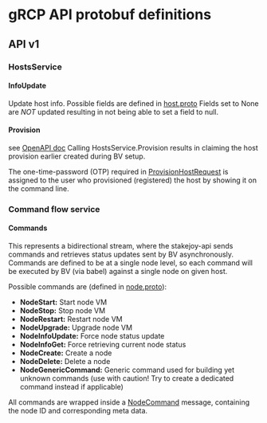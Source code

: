 # gRCP API protobuf definitions

## API v1

### HostsService

#### InfoUpdate


Update host info. Possible fields are defined in [host.proto](https://github.com/blockjoy/api-proto/blob/63e00e0fdc527b737da2b4b8e3d051dc89e0d148/blockjoy/api/v1/host.proto#L14-L22)
Fields set to None are _NOT_ updated resulting in not being able to set a field to null.


#### Provision


see [OpenAPI doc](https://stakejoy.stoplight.io/docs/blockvisor-api/6119082e85f3b-claim-a-host-provision)
Calling HostsService.Provision results in claiming the host provision earlier created during BV setup.

The one-time-password (OTP) required in [ProvisionHostRequest](https://github.com/blockjoy/api-proto/blob/63e00e0fdc527b737da2b4b8e3d051dc89e0d148/blockjoy/api/v1/host.proto#L26)
is assigned to the user who provisioned (registered) the host by showing it on the command line.


### Command flow service


#### Commands


This represents a bidirectional stream, where the stakejoy-api sends commands and retrieves status updates sent by BV
asynchronously. Commands are defined to be at a single node level, so each command will be executed by BV (via babel)
against a single node on given host.


Possible commands are (defined in [node.proto](https://github.com/blockjoy/api-proto/blob/main/blockjoy/api/v1/node.proto)):

- **NodeStart:** Start node VM
- **NodeStop:** Stop node VM
- **NodeRestart:** Restart node VM
- **NodeUpgrade:** Upgrade node VM
- **NodeInfoUpdate:** Force node status update
- **NodeInfoGet:** Force retrieving current node status
- **NodeCreate:** Create a node
- **NodeDelete:** Delete a node
- **NodeGenericCommand:** Generic command used for building yet unknown commands (use with caution! Try to create a dedicated command instead if applicable)


All commands are wrapped inside a [NodeCommand](https://github.com/blockjoy/api-proto/blob/63e00e0fdc527b737da2b4b8e3d051dc89e0d148/blockjoy/api/v1/node.proto#L75) message, containing the node ID and corresponding meta data.